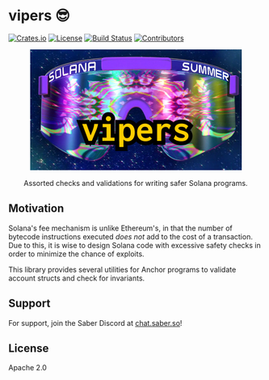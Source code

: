 # vipers 😎

[![Crates.io](https://img.shields.io/crates/v/vipers)](https://crates.io/crates/vipers)
[![License](https://img.shields.io/crates/l/vipers)](https://github.com/saber-hq/vipers/blob/master/LICENSE.txt)
[![Build Status](https://img.shields.io/github/workflow/status/saber-hq/vipers/Rust/master)](https://github.com/saber-hq/vipers/actions/workflows/rust.yml?query=branch%3Amaster)
[![Contributors](https://img.shields.io/github/contributors/saber-hq/vipers)](https://github.com/saber-hq/vipers/graphs/contributors)

<p align="center">
    <img src="/images/banner.png" />
</p>

<p align="center">
    Assorted checks and validations for writing safer Solana programs.
</p>

## Motivation

Solana's fee mechanism is unlike Ethereum's, in that the number of bytecode instructions executed _does not_ add to the cost of a transaction. Due to this, it is wise to design Solana code with excessive safety checks in order to minimize the chance of exploits.

This library provides several utilities for Anchor programs to validate account structs and check for invariants.

## Support

For support, join the Saber Discord at [chat.saber.so](https://chat.saber.so)!

## License

Apache 2.0
